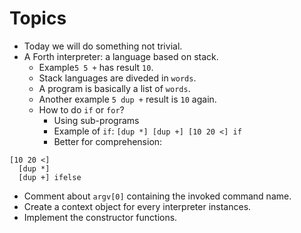 # Topics

- Today we will do something not trivial.
- A Forth interpreter: a language based on stack.
  - Example`5 5 +` has result `10`.
  - Stack languages are diveded in `words`.
  - A program is basically a list of `words`.
  - Another example `5 dup +` result is `10` again.
  - How to do `if` or `for`?
    - Using sub-programs
    - Example of `if`: `[dup *] [dup +] [10 20 <] if`
    - Better for comprehension:
```
[10 20 <]
  [dup *]
  [dup +] ifelse
```
- Comment about `argv[0]` containing the invoked command name.
- Create a context object for every interpreter instances.
- Implement the constructor functions.
